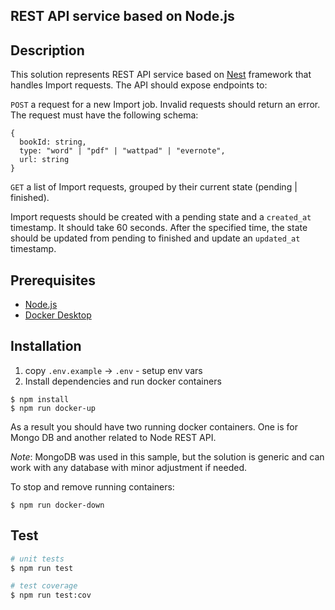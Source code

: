 ## REST API service based on Node.js

## Description
This solution represents REST API service based on [Nest](https://github.com/nestjs/nest) framework that handles Import requests.
The API should expose endpoints to:

`POST` a request for a new Import job. Invalid requests should return an error. The request must have the following schema:

```
{
  bookId: string,
  type: "word" | "pdf" | "wattpad" | "evernote",
  url: string
}
```
`GET` a list of Import requests, grouped by their current state (pending | finished).

Import requests should be created with a pending state and a `created_at` timestamp. It should take 60 seconds. After the specified time, the state should be updated from pending to finished and update an `updated_at` timestamp.


## Prerequisites

- [Node.js](https://nodejs.org/en/download)
- [Docker Desktop](https://www.docker.com/products/docker-desktop/)

## Installation

1. copy `.env.example` -> `.env` - setup env vars
2. Install dependencies and run docker containers

```
$ npm install
$ npm run docker-up
```

As a result you should have two running docker containers. One is for Mongo DB and another related to Node REST API.

*Note*: MongoDB was used in this sample, but the solution is generic and can work with any database with minor adjustment if needed.

To stop and remove running containers:

```
$ npm run docker-down
```
## Test

```bash
# unit tests
$ npm run test

# test coverage
$ npm run test:cov
```
